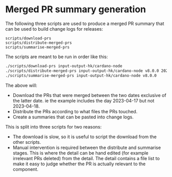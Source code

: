 # Merged PR summary generation

The following three scripts are used to produce a merged PR summary that can be used to
build change logs for releases:

```
scripts/download-prs
scripts/distribute-merged-prs
scripts/summarise-merged-prs
```

The scripts are meant to be run in order like this:

```bash
./scripts/download-prs input-output-hk/cardano-node
./scripts/distribute-merged-prs input-output-hk/cardano-node v8.0.0 2022-06-25 2023-04-18
./scripts/summarise-merged-prs input-output-hk/cardano-node v8.0.0
```

The above will:

* Download the PRs that were merged between the two dates exclusive of the latter date.
  ie the example includes the day 2023-04-17 but not 2023-04-18.
* Distribute the PRs according to what files the PRs touched.
* Create a summaries that can be pasted into change logs.

This is split into three scripts for two reasons:

* The download is slow, so it is useful to script the download from the other scripts.
* Manual intervention is required between the distribute and summarise stages. This is
  where the detail can be hand edited (for example irrelevant PRs deleted) from the detail.
  The detail contains a file list to make it easy to judge whether the PR is actually relevant
  to the component.
